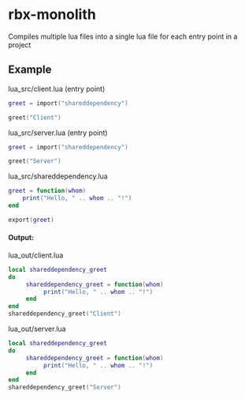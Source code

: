 # rbx-monolith
Compiles multiple lua files into a single lua file for each entry point in a project

## Example

lua_src/client.lua (entry point)
```lua
greet = import("shareddependency")

greet("Client")
```

lua_src/server.lua (entry point)
```lua
greet = import("shareddependency")

greet("Server")
```

lua_src/shareddependency.lua
```lua
greet = function(whom)
    print("Hello, " .. whom .. "!")
end

export(greet)
```

#### Output:

lua_out/client.lua
```lua
local shareddependency_greet
do
     shareddependency_greet = function(whom)
          print("Hello, " .. whom .. "!")
     end
end
shareddependency_greet("Client")
```

lua_out/server.lua
```lua
local shareddependency_greet
do
     shareddependency_greet = function(whom)
          print("Hello, " .. whom .. "!")
     end
end
shareddependency_greet("Server")
```
